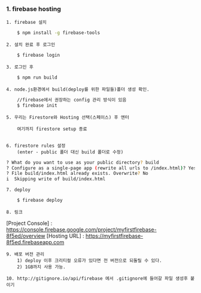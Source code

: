 ### 1. firebase hosting
    1. firebase 설치
```bash
    $ npm install -g firebase-tools
```

    2. 설치 완료 후 로그인
```bash
    $ firebase login
```

    3. 로그인 후
```bash
    $ npm run build
```

    4. node.js환경에서 build(deploy를 위한 파일들)폴더 생성 확인.
```bash
    //firebase에서 권장하는 config 관리 방식이 있음
    $ firebase init
```
    5. 우리는 Firestore와 Hosting 선택(스페이스) 후 엔터

        여기까지 firestore setup 종료


    6. firestore rules 설정 
        (enter - public 폴더 대신 build 폴더로 수정)
```bash
? What do you want to use as your public directory? build
? Configure as a single-page app (rewrite all urls to /index.html)? Yes
? File build/index.html already exists. Overwrite? No
i  Skipping write of build/index.html
```


    7. deploy
```bash
    $ firebase deploy
```

    8. 링크
[Project Console] : https://console.firebase.google.com/project/myfirstfirebase-8f5ed/overview
[Hosting URL] : https://myfirstfirebase-8f5ed.firebaseapp.com

    9. 배포 버전 관리
        1) deploy 이후 크리티컬 오류가 있다면 전 버전으로 되돌릴 수 있다.
        2) 1GB까지 사용 가능.

    10. http://gitignore.io/api/firebase 에서 .gitignore에 들어갈 파일 생성후 붙이기
